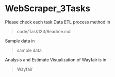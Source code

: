 # WebScraper_3Tasks

Please check each task Data ETL process method in 
> code/Task123/Readme.md

Sample data in
> sample data

Analysis and Estimate Visualization of Wayfair is in
> Wayfair

